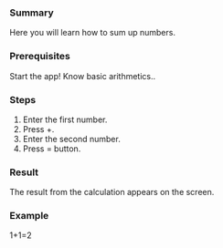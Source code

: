 ### Summary
Here you will learn how to sum up numbers.
### Prerequisites
Start the app! Know basic arithmetics.. 
### Steps
1. Enter the first number.
2. Press +.
3. Enter the second number.
4. Press = button. 
### Result
The result from the calculation appears on the screen.
### Example
1+1=2